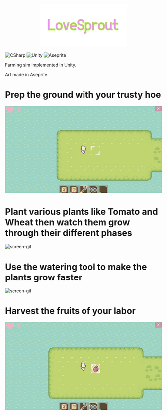 <p align="center">
  <img src="https://github.com/Nizar1999/Farming-Sim/blob/main/screenshots/Banner.png" width = 55%; height=55% />
</p>

![CSharp](https://img.shields.io/badge/-C%23-pink?style=for-the-badge&logo=csharp&logoColor=green) 
![Unity](https://img.shields.io/badge/-Unity-pink?style=for-the-badge&logo=unity&logoColor=green) 
![Aseprite](https://img.shields.io/badge/-Aseprite-pink?style=for-the-badge&logo=aseprite&logoColor=green) 

 Farming sim implemented in Unity.
 
 Art made in Aseprite.
 
 # Prep the ground with your trusty hoe
 ![screen-gif](./screenshots/Hoe.gif)
 
 # Plant various plants like Tomato and Wheat then watch them grow through their different phases
 ![screen-gif](./screenshots/Plants.gif)
 
 # Use the watering tool to make the plants grow faster
 ![screen-gif](./screenshots/Watering.gif)
 
 # Harvest the fruits of your labor
 ![screen-gif](./screenshots/Harvest.gif)
